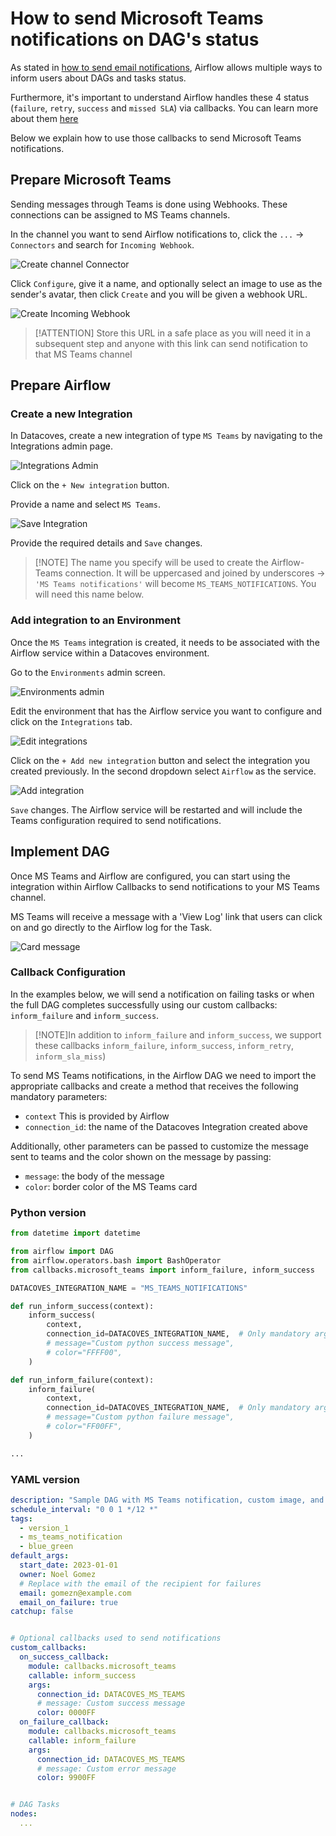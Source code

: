 # How to send Microsoft Teams notifications on DAG's status

As stated in [how to send email notifications](/how-tos/airflow/send-emails.md), Airflow allows multiple ways to inform users about DAGs and tasks status.

Furthermore, it's important to understand Airflow handles these 4 status (`failure`, `retry`, `success` and `missed SLA`) via callbacks. You can learn more about them [here](https://airflow.apache.org/docs/apache-airflow/2.2.1/logging-monitoring/callbacks.html)

Below we explain how to use those callbacks to send Microsoft Teams notifications.

## Prepare Microsoft Teams

Sending messages through Teams is done using Webhooks. These connections can be assigned to MS Teams channels.

In the channel you want to send Airflow notifications to, click the `...` -> `Connectors` and search for `Incoming Webhook`.

![Create channel Connector](./assets/create-channel-connector.png)

Click `Configure`, give it a name, and optionally select an image to use as the sender's avatar, then click `Create` and you will be given a webhook URL.

![Create Incoming Webhook](./assets/create-incoming-webhook.png)

>[!ATTENTION] Store this URL in a safe place as you will need it in a subsequent step and anyone with this link can send notification to that MS Teams channel

## Prepare Airflow

### Create a new Integration

In Datacoves, create a new integration of type `MS Teams` by navigating to the Integrations admin page.

![Integrations Admin](./assets/menu_integrations.gif)

Click on the `+ New integration` button.

Provide a name and select `MS Teams`.

![Save Integration](./assets/save_msteams_integration.png)

Provide the required details and `Save` changes.

>[!NOTE] The name you specify will be used to create the Airflow-Teams connection. It will be uppercased and joined by underscores -> `'MS Teams notifications'` will become `MS_TEAMS_NOTIFICATIONS`. You will need this name below.

### Add integration to an Environment

Once the `MS Teams` integration is created, it needs to be associated with the Airflow service within a Datacoves environment.

Go to the `Environments` admin screen.

![Environments admin](./assets/menu_environments.gif)

Edit the environment that has the Airflow service you want to configure and click on the `Integrations` tab.

![Edit integrations](./assets/edit_integrations.png)

Click on the `+ Add new integration` button and select the integration you created previously. In the second dropdown select `Airflow` as the service.

![Add integration](./assets/menu_integrations.gif)

`Save` changes. The Airflow service will be restarted and will include the Teams configuration required to send notifications.

## Implement DAG

Once MS Teams and Airflow are configured, you can start using the integration within Airflow Callbacks to send notifications to your MS Teams channel.

MS Teams will receive a message with a 'View Log' link that users can click on and go directly to the Airflow log for the Task.

![Card message](./assets/teams-card-message.png)

### Callback Configuration

In the examples below, we will send a notification on failing tasks or when the full DAG completes successfully using our custom callbacks: `inform_failure` and `inform_success`.

>[!NOTE]In addition to `inform_failure` and `inform_success`, we support these callbacks `inform_failure`, `inform_success`, `inform_retry`, `inform_sla_miss`)

To send MS Teams notifications, in the Airflow DAG we need to import the appropriate callbacks and create a method that receives the following mandatory parameters:

- `context` This is provided by Airflow
- `connection_id`: the name of the Datacoves Integration created above

Additionally, other parameters can be passed to customize the message sent to teams and the color shown on the message by passing:

- `message`: the body of the message
- `color`: border color of the MS Teams card

### Python version

```python
from datetime import datetime

from airflow import DAG
from airflow.operators.bash import BashOperator
from callbacks.microsoft_teams import inform_failure, inform_success

DATACOVES_INTEGRATION_NAME = "MS_TEAMS_NOTIFICATIONS"

def run_inform_success(context):
    inform_success(
        context,
        connection_id=DATACOVES_INTEGRATION_NAME,  # Only mandatory argument
        # message="Custom python success message",
        # color="FFFF00",
    )

def run_inform_failure(context):
    inform_failure(
        context,
        connection_id=DATACOVES_INTEGRATION_NAME,  # Only mandatory argument
        # message="Custom python failure message",
        # color="FF00FF",
    )

...

```

### YAML version

```yaml
description: "Sample DAG with MS Teams notification, custom image, and resource requests"
schedule_interval: "0 0 1 */12 *"
tags:
  - version_1
  - ms_teams_notification
  - blue_green
default_args:
  start_date: 2023-01-01
  owner: Noel Gomez
  # Replace with the email of the recipient for failures
  email: gomezn@example.com
  email_on_failure: true
catchup: false


# Optional callbacks used to send notifications
custom_callbacks:
  on_success_callback:
    module: callbacks.microsoft_teams
    callable: inform_success
    args:
      connection_id: DATACOVES_MS_TEAMS
      # message: Custom success message
      color: 0000FF
  on_failure_callback:
    module: callbacks.microsoft_teams
    callable: inform_failure
    args:
      connection_id: DATACOVES_MS_TEAMS
      # message: Custom error message
      color: 9900FF


# DAG Tasks
nodes:
  ...
```
